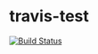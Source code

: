 # travis-test
[![Build Status](https://travis-ci.org/diegourban/travis-test.svg?branch=master)](https://travis-ci.org/diegourban/travis-test)
